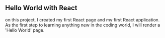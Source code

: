 ## Hello World with React
on this project, I created my first React page and my first React application. As the first step to learning anything new in the coding world, I will render a 'Hello World' page.